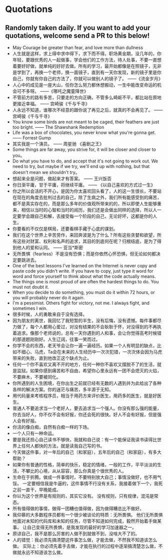 # Quotations

## Randomly taken daily. If you want to add your quotations, welcome send a PR to this below!

- May Courage be greater than fear, and love more than dullness
- 人生就是这样，求上得中求中得下，求下而不得。职场黄金期，没几年的，你年轻，要跟优秀的人一起做事，学会他们的工作方法，待人处事，不要一直想着要好好做，就单纯的好好去做。所有的学习，最开始都像是在照镜子，无非是学到了，再换一个老师，换一面镜子，直到有一天你发现，新的镜子里是你自己，你就有你自己的方法了，你就可以做别人的镜子了。 ——《流金岁月》
- 人心中的成见是一座大山，任你怎么努力都休想搬动，一生中能改变命运的机会可不多呀。 ——《哪吒之魔童降世》
- 不管前方的路有多苦，只要走的方向正确，不管多么崎岖不平，都比站在原地更接近幸福。 —— 宫崎骏《千与千寻》
- 人永远不知道，谁哪次不经意的跟你说了再见之后，就真的不会再见了。 —— 宫崎骏《千与千寻》
- You know some birds are not meant to be caged, their feathers are just too bright. —— The Shawshank Redemption
- Life was a box of chocolates, you never know what you're gonna get. —— Forrest Gump
- 其实我是一个演员。 —— 周星驰 《喜剧之王》
- Some things are far away, you strive for, it will be closer and closer to you。
- Do what you have to do, and accept that it's not going to work out. We need to try, but maybe if we try, we'll end up with nothing, but that doesn't mean we shouldn't try。 
- 想起来全是问题，做起来才有答案。 —— 王兴饭否
- 你日渐平庸，甘于平庸，将继续平庸。 —— 《以自己喜欢的方式过一生》
- 你之所以会活的不开心，是因为你太喜欢回头看了，人的这一生很长，不要站在现在的角度去批判过去的自己，除了生病之外，我们所有能感受到的痛苦，都不是真实存在的，而是那么多年的价值观所带来的的，所以即使人生能够重来，相信以当时的心智和当时的阅历，我们还是会做出同样的选择，所以人一定要学会跟自己和解，去接受每一个阶段的自己，无论好坏，这都是你的人生。
- 你要看的不仅仅是棋局，还要看棋手藏于心底的谋划。
- 我们在这个世界上辛苦劳作，来回奔波是为了什么？所有这些贪婪和欲望，所有这些对财富、权利和名声的追求，其目的到底何在呢？归根结底，是为了得到他人的爱和认同。  —— 亚当*斯密
- 无所畏惧（fearless）不是没有恐惧；而是你依然心怀恐惧，但无论如何都决定要跳进去。
- One of the best lessons I've learned on the Internet is never copy and paste code you didn't write. If you have to copy, just type it word for word and force yourself to think about what the code actually means.
- The things one is most proud of are often the hardest things to do. You must not doubt it.
- When you decide to do something, you must do it within 72 hours, or you will probably never do it again.  
- I'm a pessimist. Others fight for victory, not me. I always fight, and sometimes I win.   
- 很多时候，人的勇敢来自于没有选择。
- 因为朋友的离世，我回忆了我短暂的半生，没有后悔，没有遗憾。每件事都尽力做了，每个人都用心爱过，对没有结果的不会耿耿于怀，对没得到的不再执着追求。像那个老师说的，总有一天你遇到的人和事，会让你觉得高考时候错的那道题刚刚好。人生辽阔，往事一笑而过。  
- 你学不会的东西，老天爷会让你一遍一遍经历。如果一个人有明显的缺点，比如不细心、马虎，Ta会在未来的人生经历中一次次犯错，一次次体会因为马虎带来的失败，直到他改正这个缺点为止。  
-  任何一个你不喜欢又离不开的地方，任何一种你不喜欢又摆脱不了的生活，就是监狱。如果你感到痛苦和不自由，希望你心里永远有一团不会熄灭的火焰，不要麻木，不要被同化。 
- 你所遇到的人生困境，在你出生之前就已经有无数的人遇到并为此给出了各种各样的解决方案。你的迷茫与痛苦，多半源于无知。  
- 用代码量来考核程序员，相当于用药方来评价医生，用药多的医生，就是好医生。 
- 普通人不要追求当一个老好人，要去追求当一个强人。你没有那么强的能量，你去当好人，你不仅不会有好报，你还会死的很快。好人不会有好报，但是强人会有好报。  
- 你活的像白痴，自然有白痴一样的下场。  
- 一个人只有一种命运。   
- 要是我还担心自己读书不够快，我就和自己说：有一个能保证我读书读得比世界上任何人都快的方法，就是读我自己写的书。
- 今天做这件事，对一年后的自己（和家庭），五年后的自己（和家庭），有多大帮助？  
- 如果你有普通的性格，简单的快乐，稳定的情绪，一般的工作，平平淡淡的生活，不攀比的心境，从从容容，那么你真是个很优秀的人。  
- 生命在于折腾。做成一件事情时，不要特别放大自己；事情没做好，也不用气馁。 一定要相信我是牛逼的，这件事情不行没有关系，我接着做下一个，我死之前一直干，早晚能成。   
- 你以为这个世界是有规则的，其实它没有。 没有规则，只有规律，混沌是常态。   
- 所有值得做的事情，做得一团糟也值得做，因为做得糟总比不做好。  
- 我仰慕的大多数程序员都有一个很少被谈论的特质：无所畏惧。
他们无所畏惧地面对未知的代码库和未知的任务，尽管不知道如何完成，毅然开始着手做某事。
让自己变得无所畏惧，是我发现的最好的学习加速器之一。  
- 原谅自己，我不是那么厉害的人做不到就做不到，没啥大不了的。  
- 人的错觉：我必须先搞清楚这件事怎么做，才能去做，不然我不知道该怎么做。
实际上：你必须先着手去做，才能在执行的过程中逐渐搞清楚怎么做，不做就永远不知道该怎么做。